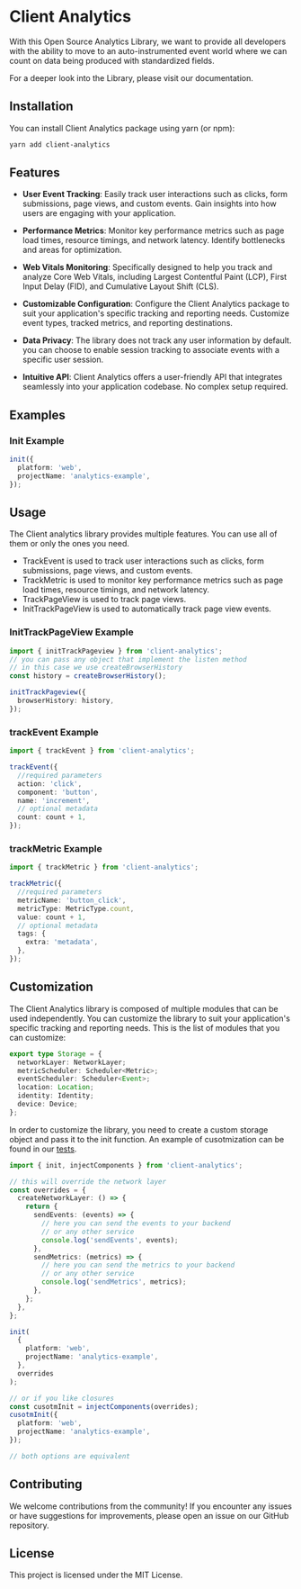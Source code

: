 # Client Analytics

With this Open Source Analytics Library, we want to provide all developers with the ability to move to an auto-instrumented event world where we can count on data being produced with standardized fields.

For a deeper look into the Library, please visit our documentation.

## Installation

You can install Client Analytics package using yarn (or npm):

```bash
yarn add client-analytics
```

## Features

- **User Event Tracking**: Easily track user interactions such as clicks, form submissions, page views, and custom events. Gain insights into how users are engaging with your application.

- **Performance Metrics**: Monitor key performance metrics such as page load times, resource timings, and network latency. Identify bottlenecks and areas for optimization.

- **Web Vitals Monitoring**: Specifically designed to help you track and analyze Core Web Vitals, including Largest Contentful Paint (LCP), First Input Delay (FID), and Cumulative Layout Shift (CLS).

- **Customizable Configuration**: Configure the Client Analytics package to suit your application's specific tracking and reporting needs. Customize event types, tracked metrics, and reporting destinations.

- **Data Privacy**: The library does not track any user information by default. you can choose to enable session tracking to associate events with a specific user session.

- **Intuitive API**: Client Analytics offers a user-friendly API that integrates seamlessly into your application codebase. No complex setup required.

## Examples

### Init Example

```typescript
init({
  platform: 'web',
  projectName: 'analytics-example',
});
```

## Usage

The Client analytics library provides multiple features. You can use all of them or only the ones you need.

- TrackEvent is used to track user interactions such as clicks, form submissions, page views, and custom events.
- TrackMetric is used to monitor key performance metrics such as page load times, resource timings, and network latency.
- TrackPageView is used to track page views.
- InitTrackPageView is used to automatically track page view events.

### InitTrackPageView Example

```typescript
import { initTrackPageview } from 'client-analytics';
// you can pass any object that implement the listen method
// in this case we use createBrowserHistory
const history = createBrowserHistory();

initTrackPageview({
  browserHistory: history,
});
```

### trackEvent Example

```typescript
import { trackEvent } from 'client-analytics';

trackEvent({
  //required parameters
  action: 'click',
  component: 'button',
  name: 'increment',
  // optional metadata
  count: count + 1,
});
```

### trackMetric Example

```typescript
import { trackMetric } from 'client-analytics';

trackMetric({
  //required parameters
  metricName: 'button_click',
  metricType: MetricType.count,
  value: count + 1,
  // optional metadata
  tags: {
    extra: 'metadata',
  },
});
```

## Customization

The Client Analytics library is composed of multiple modules that can be used independently. You can customize the library to suit your application's specific tracking and reporting needs.
This is the list of modules that you can customize:

```typescript
export type Storage = {
  networkLayer: NetworkLayer;
  metricScheduler: Scheduler<Metric>;
  eventScheduler: Scheduler<Event>;
  location: Location;
  identity: Identity;
  device: Device;
};
```

In order to customize the library, you need to create a custom storage object and pass it to the init function.
An example of cusotmization can be found in our [tests](./src/storage/storage.test.ts).

```typescript
import { init, injectComponents } from 'client-analytics';

// this will override the network layer
const overrides = {
  createNetworkLayer: () => {
    return {
      sendEvents: (events) => {
        // here you can send the events to your backend
        // or any other service
        console.log('sendEvents', events);
      },
      sendMetrics: (metrics) => {
        // here you can send the metrics to your backend
        // or any other service
        console.log('sendMetrics', metrics);
      },
    };
  },
};

init(
  {
    platform: 'web',
    projectName: 'analytics-example',
  },
  overrides
);

// or if you like closures
const cusotmInit = injectComponents(overrides);
cusotmInit({
  platform: 'web',
  projectName: 'analytics-example',
});

// both options are equivalent
```

## Contributing

We welcome contributions from the community! If you encounter any issues or have suggestions for improvements, please open an issue on our GitHub repository.

## License

This project is licensed under the MIT License.
